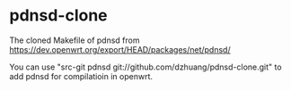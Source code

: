 pdnsd-clone
===========

The cloned Makefile of pdnsd from https://dev.openwrt.org/export/HEAD/packages/net/pdnsd/

You can use "src-git pdnsd git://github.com/dzhuang/pdnsd-clone.git" to add pdnsd for compilatioin in openwrt.
